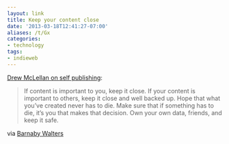 ```yaml
---
layout: link
title: Keep your content close
date: '2013-03-18T12:41:27-07:00'
aliases: /t/Gx
categories:
- technology
tags:
- indieweb
---
```

[Drew McLellan on self publishing](http://allinthehead.com/retro/365/ideas-of-march-2013):

> If content is important to you, keep it close. If your content is important to others, keep it close and well backed up. Hope that what you’ve created never has to die. Make sure that if something has to die, it’s you that makes that decision. Own your own data, friends, and keep it safe.

via [Barnaby Walters](http://waterpigs.co.uk/notes/1126/)
